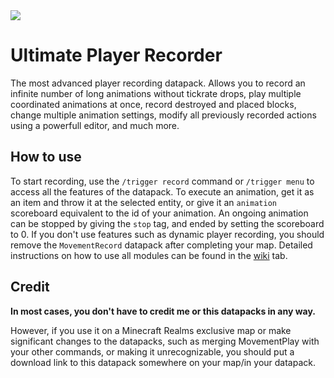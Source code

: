 <img src="https://repository-images.githubusercontent.com/539124536/72f93c7c-dc07-4dfa-9e16-a771099e1952">

# Ultimate Player Recorder
The most advanced player recording datapack. Allows you to record an infinite number of long animations without tickrate drops, play multiple coordinated animations at once, record destroyed and placed blocks, change multiple animation settings, modify all previously recorded actions using a powerfull editor, and much more.

## How to use
To start recording, use the ``/trigger record`` command or ``/trigger menu`` to access all the features of the datapack. To execute an animation, get it as an item and throw it at the selected entity, or give it an ``animation`` scoreboard equivalent to the id of your animation. An ongoing animation can be stopped by giving the ``stop`` tag, and ended by setting the scoreboard to 0. If you don't use features such as dynamic player recording, you should remove the ``MovementRecord`` datapack after completing your map. Detailed instructions on how to use all modules can be found in the [wiki](https://github.com/Kalendarz2/Ultimate-Player-Recorder/wiki) tab.

## Credit

**In most cases, you don't have to credit me or this datapacks in any way.**

However, if you use it on a Minecraft Realms exclusive map or make significant changes to the datapacks,
such as merging MovementPlay with your other commands, or making it unrecognizable, you should put
a download link to this datapack somewhere on your map/in your datapack.
